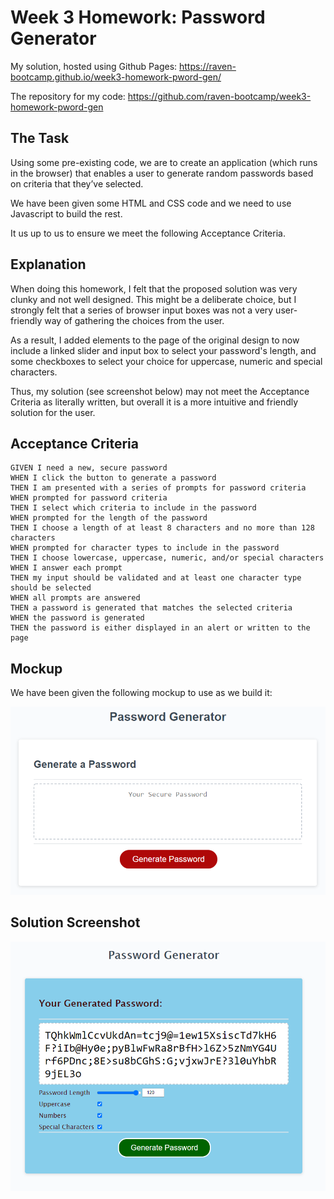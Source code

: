 # Week 3 Homework: Password Generator

My solution, hosted using Github Pages:
https://raven-bootcamp.github.io/week3-homework-pword-gen/

The repository for my code: 
https://github.com/raven-bootcamp/week3-homework-pword-gen

## The Task
Using some pre-existing code, we are to create an application (which runs in the browser) that enables a user to generate random passwords based on criteria that they’ve selected.

We have been given some HTML and CSS code and we need to use Javascript to build the rest.

It us up to us to ensure we meet the following Acceptance Criteria.

## Explanation
When doing this homework, I felt that the proposed solution was very clunky and not well designed.  This might be a deliberate choice, but I strongly felt that a series of browser input boxes was not a very user-friendly way of gathering the choices from the user.

As a result, I added elements to the page of the original design to now include a linked slider and input box to select your password's length, and some checkboxes to select your choice for uppercase, numeric and special characters.

Thus, my solution (see screenshot below) may not meet the Acceptance Criteria as literally written, but overall it is a more intuitive and friendly solution for the user.

## Acceptance Criteria

```
GIVEN I need a new, secure password
WHEN I click the button to generate a password
THEN I am presented with a series of prompts for password criteria
WHEN prompted for password criteria
THEN I select which criteria to include in the password
WHEN prompted for the length of the password
THEN I choose a length of at least 8 characters and no more than 128 characters
WHEN prompted for character types to include in the password
THEN I choose lowercase, uppercase, numeric, and/or special characters
WHEN I answer each prompt
THEN my input should be validated and at least one character type should be selected
WHEN all prompts are answered
THEN a password is generated that matches the selected criteria
WHEN the password is generated
THEN the password is either displayed in an alert or written to the page
```
## Mockup
We have been given the following mockup to use as we build it:

![image](assets/screenshots/03-javascript-homework-demo.png)

## Solution Screenshot

![image](assets/screenshots/solution-pword-gen.png)
